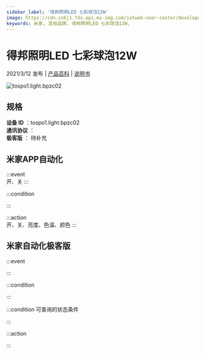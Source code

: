 ```yaml
---
sidebar_label: '得邦照明LED 七彩球泡12W'
image: https://cdn.cnbj1.fds.api.mi-img.com/iotweb-user-center/developer_1679047766586SsmHSCqL.png?GalaxyAccessKeyId=AKVGLQWBOVIRQ3XLEW&Expires=9223372036854775807&Signature=9DVczWKNowxS4iUdN2hwEfhL/1o=
keywords: 米家, 其他品牌, 得邦照明LED 七彩球泡12W, 
---
```

# 得邦照明LED 七彩球泡12W

2021/3/12 发布 | [产品百科](https://home.mi.com/webapp/content/baike/product/index.html?model=tospo1.light.bpzc02/) | [说明书](https://home.mi.com/views/introduction.html?model=tospo1.light.bpzc02&region=cn)

![tospo1.light.bpzc02](https://cdn.cnbj1.fds.api.mi-img.com/iotweb-user-center/developer_1679047766586SsmHSCqL.png?GalaxyAccessKeyId=AKVGLQWBOVIRQ3XLEW&Expires=9223372036854775807&Signature=9DVczWKNowxS4iUdN2hwEfhL/1o=)

## 规格  
> 
**设备 ID** ：tospo1.light.bpzc02  
**通讯协议** ：  
**极客版**  ： 待补充 


## 米家APP自动化  

:::event  
开、关
:::

:::condition  

:::

:::action   
开、关、亮度、色温、颜色
:::

## 米家自动化极客版  

:::event  

:::

:::condition  

:::

:::condition 可查询的状态条件  

:::

:::action  

:::

        
